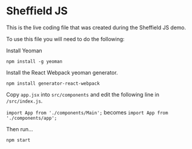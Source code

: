 # Sheffield JS

This is the live coding file that was created during the Sheffield JS demo.

To use this file you will need to do the following:

Install Yeoman

`npm install -g yeoman`

Install the React Webpack yeoman generator.

`npm install generator-react-webpack`

Copy `app.jsx` into `src/components` and edit the following line in `/src/index.js`.

`import App from './components/Main';` becomes `import App from './components/app';`

Then run...

`npm start`
